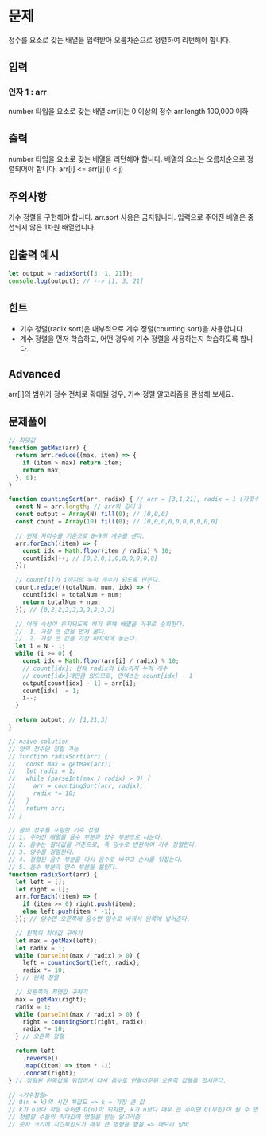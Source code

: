# 문제
정수를 요소로 갖는 배열을 입력받아 오름차순으로 정렬하여 리턴해야 합니다.

## 입력
### 인자 1 : arr
number 타입을 요소로 갖는 배열
arr[i]는 0 이상의 정수
arr.length 100,000 이하

## 출력
number 타입을 요소로 갖는 배열을 리턴해야 합니다.
배열의 요소는 오름차순으로 정렬되어야 합니다.
arr[i] <= arr[j] (i < j)

## 주의사항
기수 정렬을 구현해야 합니다.
arr.sort 사용은 금지됩니다.
입력으로 주어진 배열은 중첩되지 않은 1차원 배열입니다.

## 입출력 예시
```javascript
let output = radixSort([3, 1, 21]);
console.log(output); // --> [1, 3, 21]
```

## 힌트
* 기수 정렬(radix sort)은 내부적으로 계수 정렬(counting sort)을 사용합니다.
* 계수 정렬을 먼저 학습하고, 어떤 경우에 기수 정렬을 사용하는지 학습하도록 합니다.

## Advanced
arr[i]의 범위가 정수 전체로 확대될 경우, 기수 정렬 알고리즘을 완성해 보세요.

## 문제풀이
```javascript
// 최댓값
function getMax(arr) {
  return arr.reduce((max, item) => {
    if (item > max) return item;
    return max;
  }, 0);
}

function countingSort(arr, radix) { // arr = [3,1,21], radix = 1 (자릿수)
  const N = arr.length; // arr의 길이 3
  const output = Array(N).fill(0); // [0,0,0]
  const count = Array(10).fill(0); // [0,0,0,0,0,0,0,0,0,0]

  // 현재 자리수를 기준으로 0~9의 개수를 센다.
  arr.forEach((item) => {
    const idx = Math.floor(item / radix) % 10;
    count[idx]++; // [0,2,0,1,0,0,0,0,0,0]
  });

  // count[i]가 i까지의 누적 개수가 되도록 만든다.
  count.reduce((totalNum, num, idx) => {
    count[idx] = totalNum + num;
    return totalNum + num; 
  }); // [0,2,2,3,3,3,3,3,3,3]

  // 아래 속성이 유지되도록 하기 위해 배열을 거꾸로 순회한다.
  //  1. 가장 큰 값을 먼저 본다.
  //  2. 가장 큰 값을 가장 마지막에 놓는다.
  let i = N - 1;
  while (i >= 0) {
    const idx = Math.floor(arr[i] / radix) % 10;
    // count[idx]: 현재 radix의 idx까지 누적 개수
    // count[idx]개만큼 있으므로, 인덱스는 count[idx] - 1
    output[count[idx] - 1] = arr[i];
    count[idx] -= 1;
    i--;
  }

  return output; // [1,21,3]
}

// naive solution
// 양의 정수만 정렬 가능
// function radixSort(arr) {
//   const max = getMax(arr);
//   let radix = 1;
//   while (parseInt(max / radix) > 0) {
//     arr = countingSort(arr, radix);
//     radix *= 10;
//   }
//   return arr;
// }

// 음의 정수를 포함한 기수 정렬
// 1. 주어진 배열을 음수 부분과 양수 부분으로 나눈다.
// 2. 음수는 절대값을 기준으로, 즉 양수로 변환하여 기수 정렬한다.
// 3. 양수를 정렬한다.
// 4. 정렬된 음수 부분을 다시 음수로 바꾸고 순서를 뒤짚는다.
// 5. 음수 부분과 양수 부분을 붙인다.
function radixSort(arr) {
  let left = [];
  let right = [];
  arr.forEach((item) => {
    if (item >= 0) right.push(item);
    else left.push(item * -1);
  }); // 양수면 오른쪽에 음수면 양수로 바꿔서 왼쪽에 넣어준다.

  // 왼쪽의 최대값 구하기
  let max = getMax(left);
  let radix = 1;
  while (parseInt(max / radix) > 0) {
    left = countingSort(left, radix);
    radix *= 10;
  } // 왼쪽 정렬

  // 오른쪽의 최댓값 구하기
  max = getMax(right);
  radix = 1;
  while (parseInt(max / radix) > 0) {
    right = countingSort(right, radix);
    radix *= 10;
  } // 오른쪽 정렬

  return left
    .reverse()
    .map((item) => item * -1)
    .concat(right);
} // 정렬된 왼쪽값을 뒤집어서 다시 음수로 만들어준뒤 오른쪽 값들을 합쳐준다.

// <기수정렬>
// O(n + k)의 시간 복잡도 => k = 가장 큰 값
// k가 n보다 작은 수이면 O(n)이 되지만, k가 n보다 매우 큰 수이면 O(무한)이 될 수 있음
// 정렬할 수들의 최대값에 영향을 받는 알고리즘
// 숫자 크기에 시간복잡도가 매우 큰 영향을 받음 => 메모리 낭비
```
